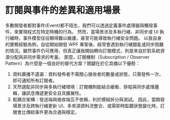# 訂閱與事件的差異和適用場景

多數開發者都對事件(Event)都不陌生，我們可以透過定義事件處理器與觸發事件，來實現程式在特定時機的行為。
然而，當場景涉及多執行緒、非同步或 UI 執行緒時，事件模型往往顯得難以維護，甚至可能導致執行緒安全問題。
以我自身的實務經驗為例，自從開始開發 WPF 專案後，經常會遇到執行緒錯亂或同步困難的情況。雖然事件仍可應用，但真正讓我開始轉向訂閱模式，則是來自於對系統資源分配與非同步需求的考量。
那麼，訂閱機制（Subscription / Observer Pattern）為什麼是一個良好的替代方案？關鍵在於它具備以下優勢：
  1. 資料廣播不遺漏：資料發佈者不需關心接收者的數量或狀態，只需發佈一次，即可通知所有訂閱者。
  2. 天然適配非同步與多執行緒環境：訂閱機制能結合緩衝、排程與同步處理邏輯，讓訊息傳遞更安全且具擴展性。
  3. 鬆耦合架構：發送端與接收端互不依賴，利於模組拆分與測試。
因此，當開發場景涉及跨執行緒更新 UI、多來源資料流整合、或需即時監聽狀態變化時，訂閱會比傳統事件更為合適與穩定。
